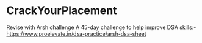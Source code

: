 # CrackYourPlacement
Revise with Arsh challenge A 45-day challenge to help  improve DSA skills:-https://www.proelevate.in/dsa-practice/arsh-dsa-sheet
